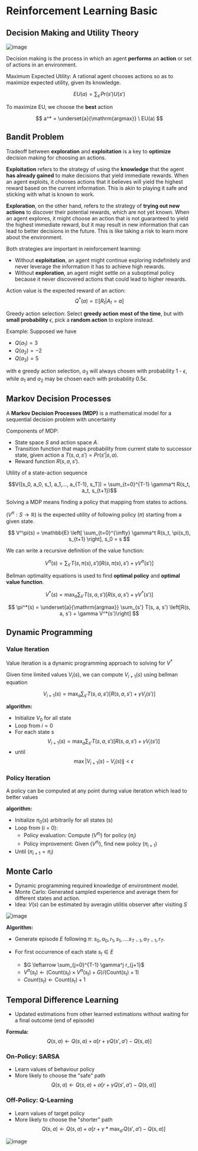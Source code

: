 # Reinforcement Learning Basic

## Decision Making and Utility Theory
![image](https://github.com/bmw-ece-ntust/internship/blob/2024-TEEP-16-Taqi/Study%20notes/images/RL1.png)

Decision making is the process in which an agent **performs** an **action** or set of actions in an environment.

Maximum Expected Utility: A rational agent chooses actions so as to maximize expected utility, given its knowledge. 

$$
EU(a) = \sum_{s'} Pr(s') U(s')
$$

To maximize EU, we choose the **best** action 

$$
a^* = \underset{a}{\mathrm{argmax}} \ EU(a)
$$



## Bandit Problem

Tradeoff between **exploration** and **exploitation** is a key to **optimize** decision making for choosing an actions.

**Exploitation** refers to the strategy of using the **knowledge** that the agent **has already gained** to make decisions that yield immediate rewards. When an agent exploits, it chooses actions that it believes will yield the highest reward based on the current information. This is akin to playing it safe and sticking with what is known to work.

**Exploration**, on the other hand, refers to the strategy of **trying out new actions** to discover their potential rewards, which are not yet known. When an agent explores, it might choose an action that is not guaranteed to yield the highest immediate reward, but it may result in new information that can lead to better decisions in the future. This is like taking a risk to learn more about the environment.

Both strategies are important in reinforcement learning:

* Without **exploitation**, an agent might continue exploring indefinitely and never leverage the information it has to achieve high rewards.
* Without **exploration**, an agent might settle on a suboptimal policy because it never discovered actions that could lead to higher rewards.

Action value is the expected reward of an action:
$$
Q^*(a) = \mathbb{E}[R_t | A_t = a]
$$

Greedy action selection: Select **greedy action** **most of the time**, but with **small probability** $\epsilon$, pick a **random action** to explore instead. 

Example: Supposed we have

- $Q(a_1) = 3$
- $Q(a_2) = -2$
- $Q(a_3) = 5$

with e greedy action selection, $a_3$ will always chosen with probability 1 - $\epsilon$, while $a_1$ and $a_2$ may be chosen each with probability 0.5$\epsilon$. 



## Markov Decision Processes

A **Markov Decision Processes (MDP)** is a mathematical model for a sequential decision problem with uncertainty

Components of MDP:
* State space $S$ and action space $A$.
* Transition function that maps probability from current state to successor state, given action a $T(s, a, s') = Pr(s'|s, a)$.
* Reward function $R(s, a, s')$. 

Utility of a state-action sequence

$$V([s_0, a_0, s_1, a_1,..., a_{T-1}, s_T]) = \sum_{t=0}^{T-1} \gamma^t R(s_t, a_t, s_{t+1})$$

Solving a MDP means finding a policy that mapping from states to actions. 




$( V^\pi: S \rightarrow \mathbb{R})$ is the expected utility of following policy $( \pi)$ starting from a given state.

$$
V^\pi(s) = \mathbb{E} \left[ \sum_{t=0}^{\infty} \gamma^t R(s_t, \pi(s_t), s_{t+1} \right], s_0 = s
$$

We can write a recursive definition of the value function: 

$$
V^{\pi}(s) = \sum_{s'} T(s, \pi(s), s') \left[R(s, \pi(s), s') + \gamma V^{\pi}(s')\right]
$$

Bellman optimality equations is used to find **optimal policy** and **optimal value function**. 

$$
V^*(s) = \max_{a} \sum_{s'} T(s, a, s') \left[R(s, a, s') + \gamma V^*(s')\right]
$$

$$
\pi^*(s) = \underset{a}{\mathrm{argmax}} \sum_{s'} T(s, a, s') \left[R(s, a, s') + \gamma V^*(s')\right]
$$


## Dynamic Programming

### Value Iteration

Value iteration is a dynamic programming approach to solving for $V^*$

Given time limited values $V_i(s)$, we can compute $V_{i + 1}(s)$ using bellman equation

$$ V_{i+1}(s) = \max_a \sum_{s'} T(s, a, s')[R(s, a, s') + \gamma V_i(s')] $$

**algorithm:**
* Initialize $V_0$ for all state
* Loop from $i = 0$
* For each state s
  $$V_{i+1}(s) = \max_a \sum_{s'} T(s, a, s')[R(s, a, s') + \gamma V_i(s')] $$
* until
$$\max| V_{i+1}(s) - V_i(s) \| < \epsilon$$

### Policy Iteration

A policy can be computed at any point during value iteration which lead to better values

**algorithm:**
- Initialize $\pi_0(s)$ arbitrarily for all states \(s\)
- Loop from \(i = 0\):
  - Policy evaluation: Compute $(V^{\pi_i})$ for policy $(\pi_i)$
  - Policy improvement: Given $(V^{\pi_i})$, find new policy $(\pi_{i+1})$
- Until $(\pi_{i+1} = \pi_i)$


## Monte Carlo
 - Dynamic programming required knowledge of environtment model. 
 - Monte Carlo: Generated sampled experience and average them for different states and action. 
 - Idea: $V(s)$ can be estimated by averagin utilitis observer after visiting $S$
 
![image](https://github.com/bmw-ece-ntust/internship/blob/2024-TEEP-16-Taqi/Study%20notes/images/RL2.png)


**Algorithm:**
- Generate episode $E$ following $\pi$: $s_0, a_0, r_1, s_1, ....s_{T-1}, a_{T-1}, r_T$. 
- For first occurrence of each state $s_t \in E$
  
    - $G \leftarrow \sum_{j=0}^{T-1} \gamma^j r_{j+1}$
    - $V^{\pi}(s_t) \leftarrow \left( \text{Count}(s_t) \times V^{\pi}(s_t) + G \right) / \left( \text{Count}(s_t) + 1 \right)$
    - ${Count}(s_t) \leftarrow \text{Count}(s_t) + 1$
    
    
## Temporal Difference Learning
- Updated estimations from other learned estimations without waiting for a final outcome (end of episode)

**Formula:**
$$Q(s,a) \leftarrow Q(s,a) + \alpha \left[ r + \gamma Q(s',a') - Q(s,a) \right]$$

### On-Policy: SARSA
 - Learn values of behaviour policy
 - More likely to choose the "safe" path
$$Q(s,a) \leftarrow Q(s,a) + \alpha \left[ r + \gamma Q(s',a') - Q(s,a) \right]$$

### Off-Policy: Q-Learning
- Learn values of target policy
- More likely to choose the "shorter" path
$$Q(s,a) \leftarrow Q(s,a) + \alpha \left[ r + \gamma * \max_{a'} Q(s',a') - Q(s,a) \right]$$

![image](https://github.com/bmw-ece-ntust/internship/blob/2024-TEEP-16-Taqi/Study%20notes/images/RL3.png)

 














